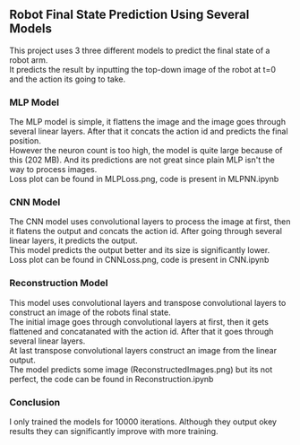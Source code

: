 ## Robot Final State Prediction Using Several Models

This project uses 3 three different models to predict the final state of a robot arm. \
It predicts the result by inputting the top-down image of the robot at t=0 and the action its going to take.

### MLP Model
The MLP model is simple, it flattens the image and the image goes through several linear layers. After that it concats the action id and predicts the final position. \
However the neuron count is too high, the model is quite large because of this (202 MB). And its predictions are not great since plain MLP isn't the way to process images. \
Loss plot can be found in MLPLoss.png, code is present in MLPNN.ipynb

### CNN Model
The CNN model uses convolutional layers to process the image at first, then it flatens the output and concats the action id. After going through several linear layers, it predicts the output. \
This model predicts the output better and its size is significantly lower. \
Loss plot can be found in CNNLoss.png, code is present in CNN.ipynb

### Reconstruction Model
This model uses convolutional layers and transpose convolutional layers to construct an image of the robots final state. \
The initial image goes through convolutional layers at first, then it gets flattened and concatanated with the action id. After that it goes through several linear layers. \
At last transpose convolutional layers construct an image from the linear output. \
The model predicts some image (ReconstructedImages.png) but its not perfect, the code can be found in Reconstruction.ipynb

### Conclusion

I only trained the models for 10000 iterations. Although they output okey results they can significantly improve with more training.
